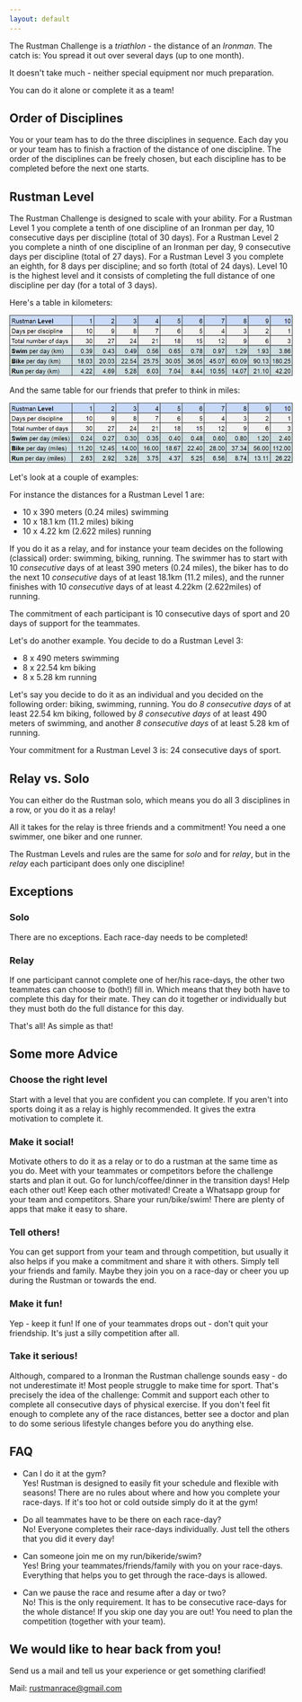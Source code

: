 ```yaml
---
layout: default
---
```


The Rustman Challenge is a _triathlon_ - the distance of an _Ironman_. 
The catch is: You spread it out over several days (up to one month).

It doesn't take much - neither special equipment nor much preparation. 

You can do it alone or complete it as a team!

## Order of Disciplines
You or your team has to do the three disciplines in sequence. 
Each day you or your team has to finish a fraction of the distance of one discipline. 
The order of the disciplines can be freely chosen, but each discipline has to be completed before the next one starts.

## Rustman Level
The Rustman Challenge is designed to scale with your ability. 
For a Rustman Level 1 you complete a tenth of one discipline of an Ironman per day, 10 consecutive days per discipline (total of 30 days).
For a Rustman Level 2 you complete a ninth of one discipline of an Ironman per day, 9 consecutive days per discipline (total of 27 days).
For a Rustman Level 3 you complete an eighth, for 8 days per discipline; and so forth (total of 24 days).
Level 10 is the highest level and it consists of completing the full distance of one discipline per day (for a total of 3 days).

Here's a table in kilometers:

![Rustman Level Table](assets/images/tablerustmanlevelanddaysinkilometers.png)

And the same table for our friends that prefer to think in miles:

![Rustman Level Table](assets/images/tablerustmanlevelanddaysinmiles.png)

Let's look at a couple of examples:

For instance the distances for a Rustman Level 1 are:

* 10 x 390 meters (0.24 miles) swimming
* 10 x 18.1 km (11.2 miles) biking
* 10 x 4.22 km (2.622 miles) running

If you do it as a relay, and for instance your team decides on the following (classical) order: swimming, biking, running. 
The swimmer has to start with 10 *consecutive* days of at least 390 meters (0.24 miles), 
the biker has to do the next 10 *consecutive* days of at least 18.1km (11.2 miles), 
and the runner finishes with 10 *consecutive* days of at least 4.22km (2.622miles) of running.

The commitment of each participant is 10 consecutive days of sport and 20 days of support for the teammates.

Let's do another example. You decide to do a Rustman Level 3:
* 8 x 490 meters swimming
* 8 x 22.54 km biking
* 8 x 5.28 km running

Let's say you decide to do it as an individual and you decided on the following order: biking, swimming, running. 
You do *8 consecutive days* of at least 22.54 km biking, 
followed by *8 consecutive days* of at least 490 meters of swimming, 
and another *8 consecutive days* of at least 5.28 km of running. 

Your commitment for a Rustman Level 3 is: 24 consecutive days of sport.


## Relay vs. Solo
You can either do the Rustman solo, which means you do all 3 disciplines in a row, or you do it as a relay!

All it takes for the relay is three friends and a commitment!
You need a one swimmer, one biker and one runner. 

The Rustman Levels and rules are the same for _solo_ and for _relay_, 
but in the _relay_ each participant does only one discipline!

## Exceptions
### Solo
There are no exceptions. Each race-day needs to be completed! 

### Relay 
If one participant cannot complete one of her/his race-days, 
the other two teammates can choose to (both!) fill in. 
Which means that they both have to complete this day for their mate. 
They can do it together or individually but they must both do the full distance for this day.

That's all! As simple as that!

## Some more Advice
### Choose the right level
Start with a level that you are confident you can complete. 
If you aren't into sports doing it as a relay is highly recommended. 
It gives the extra motivation to complete it.

### Make it social! 
Motivate others to do it as a relay or to do a rustman at the same time as you do.
Meet with your teammates or competitors before the challenge starts and plan it out. 
Go for lunch/coffee/dinner in the transition days! 
Help each other out! Keep each other motivated! 
Create a Whatsapp group for your team and competitors. 
Share your run/bike/swim! There are plenty of apps that make it easy to share.
### Tell others!
You can get support from your team and through competition, but usually it also helps if you make a commitment and share it with others. 
Simply tell your friends and family. 
Maybe they join you on a race-day or cheer you up during the Rustman or towards the end.
### Make it fun!
Yep - keep it fun! If one of your teammates drops out - don't quit your friendship. 
It's just a silly competition after all.
### Take it serious!
Although, compared to a Ironman the Rustman challenge sounds easy - do not underestimate it!
Most people struggle to make time for sport. That's precisely the idea of the challenge:
Commit and support each other to complete all consecutive days of physical exercise.
If you don't feel fit enough to complete any of the race distances, better see a doctor and plan to do some serious lifestyle changes before you do anything else.

## FAQ
* Can I do it at the gym? <br>
Yes! Rustman is designed to easily fit your schedule and flexible with seasons! There are no rules about where and how you complete your race-days. If it's too hot or cold outside simply do it at the gym!

* Do all teammates have to be there on each race-day?<br>
No! Everyone completes their race-days individually. Just tell the others that you did it every day!

* Can someone join me on my run/bikeride/swim?<br>
Yes! Bring your teammates/friends/family with you on your race-days. Everything that helps you to get through the race-days is allowed.

* Can we pause the race and resume after a day or two?<br>
No! This is the only requirement. 
It has to be consecutive race-days for the whole distance! 
If you skip one day you are out! 
You need to plan the competition (together with your team). 

## We would like to hear back from you!
Send us a mail and tell us your experience or get something clarified! 

Mail: [rustmanrace@gmail.com](mailto:rustmanrace@gmail.com)